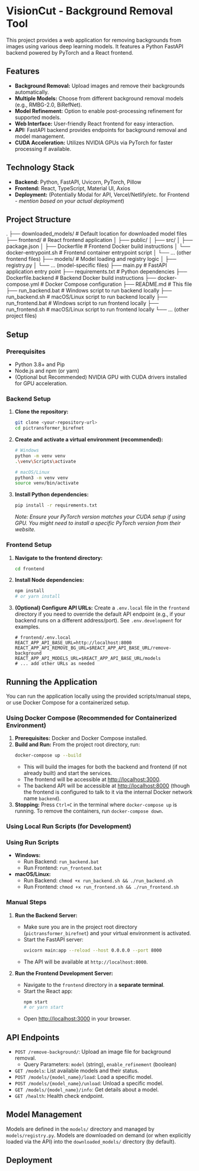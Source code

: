 # VisionCut - Background Removal Tool

This project provides a web application for removing backgrounds from images using various deep learning models. It features a Python FastAPI backend powered by PyTorch and a React frontend.

## Features

*   **Background Removal:** Upload images and remove their backgrounds automatically.
*   **Multiple Models:** Choose from different background removal models (e.g., RMBG-2.0, BiRefNet).
*   **Model Refinement:** Option to enable post-processing refinement for supported models.
*   **Web Interface:** User-friendly React frontend for easy interaction.
*   **API:** FastAPI backend provides endpoints for background removal and model management.
*   **CUDA Acceleration:** Utilizes NVIDIA GPUs via PyTorch for faster processing if available.

## Technology Stack

*   **Backend:** Python, FastAPI, Uvicorn, PyTorch, Pillow
*   **Frontend:** React, TypeScript, Material UI, Axios
*   **Deployment:** (Potentially Modal for API, Vercel/Netlify/etc. for Frontend - *mention based on your actual deployment*)

## Project Structure

.
├── downloaded_models/        # Default location for downloaded model files
├── frontend/                 # React frontend application
│   ├── public/
│   ├── src/
│   ├── package.json
│   ├── Dockerfile            # Frontend Docker build instructions
│   └── docker-entrypoint.sh  # Frontend container entrypoint script
│   └── ... (other frontend files)
├── models/                   # Model loading and registry logic
│   ├── registry.py
│   └── ... (model-specific files)
├── main.py                   # FastAPI application entry point
├── requirements.txt          # Python dependencies
├── Dockerfile.backend        # Backend Docker build instructions
├── docker-compose.yml        # Docker Compose configuration
├── README.md                 # This file
├── run_backend.bat           # Windows script to run backend locally
├── run_backend.sh            # macOS/Linux script to run backend locally
├── run_frontend.bat          # Windows script to run frontend locally
├── run_frontend.sh           # macOS/Linux script to run frontend locally
└── ... (other project files)


## Setup

### Prerequisites

*   Python 3.8+ and Pip
*   Node.js and npm (or yarn)
*   (Optional but Recommended) NVIDIA GPU with CUDA drivers installed for GPU acceleration.

### Backend Setup

1.  **Clone the repository:**
    ```bash
    git clone <your-repository-url>
    cd pictransformer_birefnet
    ```
2.  **Create and activate a virtual environment (recommended):**
    ```bash
    # Windows
    python -m venv venv
    .\venv\Scripts\activate

    # macOS/Linux
    python3 -m venv venv
    source venv/bin/activate
    ```
3.  **Install Python dependencies:**
    ```bash
    pip install -r requirements.txt
    ```
    *Note: Ensure your PyTorch version matches your CUDA setup if using GPU. You might need to install a specific PyTorch version from their website.*

### Frontend Setup

1.  **Navigate to the frontend directory:**
    ```bash
    cd frontend
    ```
2.  **Install Node dependencies:**
    ```bash
    npm install
    # or yarn install
    ```
3.  **(Optional) Configure API URLs:**
    Create a `.env.local` file in the `frontend` directory if you need to override the default API endpoint (e.g., if your backend runs on a different address/port). See `.env.development` for examples.

    ```env
    # frontend/.env.local
    REACT_APP_API_BASE_URL=http://localhost:8000
    REACT_APP_API_REMOVE_BG_URL=$REACT_APP_API_BASE_URL/remove-background
    REACT_APP_API_MODELS_URL=$REACT_APP_API_BASE_URL/models
    # ... add other URLs as needed
    ```

## Running the Application

You can run the application locally using the provided scripts/manual steps, or use Docker Compose for a containerized setup.

### Using Docker Compose (Recommended for Containerized Environment)

1.  **Prerequisites:** Docker and Docker Compose installed.
2.  **Build and Run:** From the project root directory, run:
    ```bash
    docker-compose up --build
    ```
    *   This will build the images for both the backend and frontend (if not already built) and start the services.
    *   The frontend will be accessible at [http://localhost:3000](http://localhost:3000).
    *   The backend API will be accessible at [http://localhost:8000](http://localhost:8000) (though the frontend is configured to talk to it via the internal Docker network name `backend`).
3.  **Stopping:** Press `Ctrl+C` in the terminal where `docker-compose up` is running. To remove the containers, run `docker-compose down`.

### Using Local Run Scripts (for Development)
### Using Run Scripts

*   **Windows:**
    *   Run Backend: `run_backend.bat`
    *   Run Frontend: `run_frontend.bat`
*   **macOS/Linux:**
    *   Run Backend: `chmod +x run_backend.sh && ./run_backend.sh`
    *   Run Frontend: `chmod +x run_frontend.sh && ./run_frontend.sh`

### Manual Steps

1.  **Run the Backend Server:**
    *   Make sure you are in the project root directory (`pictransformer_birefnet`) and your virtual environment is activated.
    *   Start the FastAPI server:
        ```bash
        uvicorn main:app --reload --host 0.0.0.0 --port 8000
        ```
    *   The API will be available at `http://localhost:8000`.

2.  **Run the Frontend Development Server:**
    *   Navigate to the `frontend` directory in a **separate terminal**.
    *   Start the React app:
        ```bash
        npm start
        # or yarn start
        ```
    *   Open [http://localhost:3000](http://localhost:3000) in your browser.

## API Endpoints

*   `POST /remove-background/`: Upload an image file for background removal.
    *   Query Parameters: `model` (string), `enable_refinement` (boolean)
*   `GET /models`: List available models and their status.
*   `POST /models/{model_name}/load`: Load a specific model.
*   `POST /models/{model_name}/unload`: Unload a specific model.
*   `GET /models/{model_name}/info`: Get details about a model.
*   `GET /health`: Health check endpoint.

## Model Management

Models are defined in the `models/` directory and managed by `models/registry.py`. Models are downloaded on demand (or when explicitly loaded via the API) into the `downloaded_models/` directory (by default).



## Deployment


